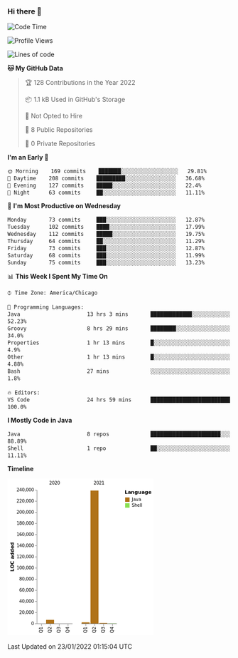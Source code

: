 ### Hi there 👋


<!--START_SECTION:waka-->
![Code Time](http://img.shields.io/badge/Code%20Time-1%2C996%20hrs%2017%20mins-blue)

![Profile Views](http://img.shields.io/badge/Profile%20Views-0-blue)

![Lines of code](https://img.shields.io/badge/From%20Hello%20World%20I%27ve%20Written-249%20Thousand%20lines%20of%20code-blue)

**🐱 My GitHub Data** 

> 🏆 128 Contributions in the Year 2022
 > 
> 📦 1.1 kB Used in GitHub's Storage 
 > 
> 🚫 Not Opted to Hire
 > 
> 📜 8 Public Repositories 
 > 
> 🔑 0 Private Repositories  
 > 
**I'm an Early 🐤** 

```text
🌞 Morning    169 commits    ███████░░░░░░░░░░░░░░░░░░   29.81% 
🌆 Daytime    208 commits    █████████░░░░░░░░░░░░░░░░   36.68% 
🌃 Evening    127 commits    █████░░░░░░░░░░░░░░░░░░░░   22.4% 
🌙 Night      63 commits     ██░░░░░░░░░░░░░░░░░░░░░░░   11.11%

```
📅 **I'm Most Productive on Wednesday** 

```text
Monday       73 commits     ███░░░░░░░░░░░░░░░░░░░░░░   12.87% 
Tuesday      102 commits    ████░░░░░░░░░░░░░░░░░░░░░   17.99% 
Wednesday    112 commits    █████░░░░░░░░░░░░░░░░░░░░   19.75% 
Thursday     64 commits     ██░░░░░░░░░░░░░░░░░░░░░░░   11.29% 
Friday       73 commits     ███░░░░░░░░░░░░░░░░░░░░░░   12.87% 
Saturday     68 commits     ███░░░░░░░░░░░░░░░░░░░░░░   11.99% 
Sunday       75 commits     ███░░░░░░░░░░░░░░░░░░░░░░   13.23%

```


📊 **This Week I Spent My Time On** 

```text
⌚︎ Time Zone: America/Chicago

💬 Programming Languages: 
Java                     13 hrs 3 mins       █████████████░░░░░░░░░░░░   52.23% 
Groovy                   8 hrs 29 mins       ████████░░░░░░░░░░░░░░░░░   34.0% 
Properties               1 hr 13 mins        █░░░░░░░░░░░░░░░░░░░░░░░░   4.9% 
Other                    1 hr 13 mins        █░░░░░░░░░░░░░░░░░░░░░░░░   4.88% 
Bash                     27 mins             ░░░░░░░░░░░░░░░░░░░░░░░░░   1.8%

🔥 Editors: 
VS Code                  24 hrs 59 mins      █████████████████████████   100.0%

```

**I Mostly Code in Java** 

```text
Java                     8 repos             ██████████████████████░░░   88.89% 
Shell                    1 repo              ██░░░░░░░░░░░░░░░░░░░░░░░   11.11%

```


**Timeline**

![Chart not found](https://raw.githubusercontent.com/powercasgamer/powercasgamer/master/charts/bar_graph.png) 


 Last Updated on 23/01/2022 01:15:04 UTC
<!--END_SECTION:waka-->
